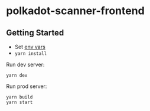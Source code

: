 # polkadot-scanner-frontend

## Getting Started

- Set [env vars](.env.sample)
- `yarn install`

Run dev server:

```
yarn dev
```

Run prod server:

```
yarn build
yarn start
```
